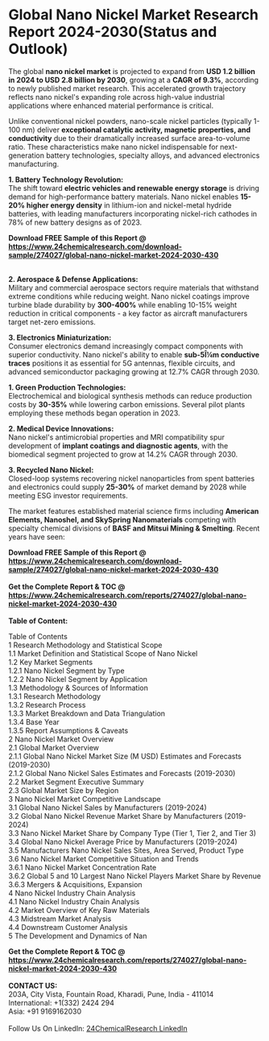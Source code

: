 <h1>Global Nano Nickel Market Research Report 2024-2030(Status and Outlook)</h1><p>The global <strong>nano nickel market</strong> is projected to expand from <strong>USD 1.2 billion in 2024 to USD 2.8 billion by 2030</strong>, growing at a <strong>CAGR of 9.3%</strong>, according to newly published market research. This accelerated growth trajectory reflects nano nickel's expanding role across high-value industrial applications where enhanced material performance is critical.</p><p>Unlike conventional nickel powders, nano-scale nickel particles (typically 1-100 nm) deliver <strong>exceptional catalytic activity, magnetic properties, and conductivity</strong> due to their dramatically increased surface area-to-volume ratio. These characteristics make nano nickel indispensable for next-generation battery technologies, specialty alloys, and advanced electronics manufacturing.</p><p><strong>1. Battery Technology Revolution:</strong><br>
The shift toward <strong>electric vehicles and renewable energy storage</strong> is driving demand for high-performance battery materials. Nano nickel enables <strong>15-20% higher energy density</strong> in lithium-ion and nickel-metal hydride batteries, with leading manufacturers incorporating nickel-rich cathodes in 78% of new battery designs as of 2023.</p><div><b>Download FREE Sample of this Report @ 
            <a href="https://www.24chemicalresearch.com/download-sample/274027/global-nano-nickel-market-2024-2030-430">
            https://www.24chemicalresearch.com/download-sample/274027/global-nano-nickel-market-2024-2030-430</a></b></div><br><p><strong>2. Aerospace &amp; Defense Applications:</strong><br>
Military and commercial aerospace sectors require materials that withstand extreme conditions while reducing weight. Nano nickel coatings improve turbine blade durability by <strong>300-400%</strong> while enabling 10-15% weight reduction in critical components - a key factor as aircraft manufacturers target net-zero emissions.</p><p><strong>3. Electronics Miniaturization:</strong><br>
Consumer electronics demand increasingly compact components with superior conductivity. Nano nickel's ability to enable <strong>sub-5Î¼m conductive traces</strong> positions it as essential for 5G antennas, flexible circuits, and advanced semiconductor packaging growing at 12.7% CAGR through 2030.</p><p><strong>1. Green Production Technologies:</strong><br>
Electrochemical and biological synthesis methods can reduce production costs by <strong>30-35%</strong> while lowering carbon emissions. Several pilot plants employing these methods began operation in 2023.</p><p><strong>2. Medical Device Innovations:</strong><br>
Nano nickel's antimicrobial properties and MRI compatibility spur development of <strong>implant coatings and diagnostic agents</strong>, with the biomedical segment projected to grow at 14.2% CAGR through 2030.</p><p><strong>3. Recycled Nano Nickel:</strong><br>
Closed-loop systems recovering nickel nanoparticles from spent batteries and electronics could supply <strong>25-30%</strong> of market demand by 2028 while meeting ESG investor requirements.</p><p>The market features established material science firms including <strong>American Elements, Nanoshel, and SkySpring Nanomaterials</strong> competing with specialty chemical divisions of <strong>BASF and Mitsui Mining &amp; Smelting</strong>. Recent years have seen:</p><div><b>Download FREE Sample of this Report @ 
            <a href="https://www.24chemicalresearch.com/download-sample/274027/global-nano-nickel-market-2024-2030-430">
            https://www.24chemicalresearch.com/download-sample/274027/global-nano-nickel-market-2024-2030-430</a></b></div><br><div><b>Get the Complete Report & TOC @ 
            <a href="https://www.24chemicalresearch.com/reports/274027/global-nano-nickel-market-2024-2030-430">
            https://www.24chemicalresearch.com/reports/274027/global-nano-nickel-market-2024-2030-430</a></b></div><br>
            <b>Table of Content:</b><p>Table of Contents<br />
1 Research Methodology and Statistical Scope<br />
1.1 Market Definition and Statistical Scope of Nano Nickel<br />
1.2 Key Market Segments<br />
1.2.1 Nano Nickel Segment by Type<br />
1.2.2 Nano Nickel Segment by Application<br />
1.3 Methodology & Sources of Information<br />
1.3.1 Research Methodology<br />
1.3.2 Research Process<br />
1.3.3 Market Breakdown and Data Triangulation<br />
1.3.4 Base Year<br />
1.3.5 Report Assumptions & Caveats<br />
2 Nano Nickel Market Overview<br />
2.1 Global Market Overview<br />
2.1.1 Global Nano Nickel Market Size (M USD) Estimates and Forecasts (2019-2030)<br />
2.1.2 Global Nano Nickel Sales Estimates and Forecasts (2019-2030)<br />
2.2 Market Segment Executive Summary<br />
2.3 Global Market Size by Region<br />
3 Nano Nickel Market Competitive Landscape<br />
3.1 Global Nano Nickel Sales by Manufacturers (2019-2024)<br />
3.2 Global Nano Nickel Revenue Market Share by Manufacturers (2019-2024)<br />
3.3 Nano Nickel Market Share by Company Type (Tier 1, Tier 2, and Tier 3)<br />
3.4 Global Nano Nickel Average Price by Manufacturers (2019-2024)<br />
3.5 Manufacturers Nano Nickel Sales Sites, Area Served, Product Type<br />
3.6 Nano Nickel Market Competitive Situation and Trends<br />
3.6.1 Nano Nickel Market Concentration Rate<br />
3.6.2 Global 5 and 10 Largest Nano Nickel Players Market Share by Revenue<br />
3.6.3 Mergers & Acquisitions, Expansion<br />
4 Nano Nickel Industry Chain Analysis<br />
4.1 Nano Nickel Industry Chain Analysis<br />
4.2 Market Overview of Key Raw Materials<br />
4.3 Midstream Market Analysis<br />
4.4 Downstream Customer Analysis<br />
5 The Development and Dynamics of Nan</p><div><b>Get the Complete Report & TOC @ 
            <a href="https://www.24chemicalresearch.com/reports/274027/global-nano-nickel-market-2024-2030-430">
            https://www.24chemicalresearch.com/reports/274027/global-nano-nickel-market-2024-2030-430</a></b></div><br><b>CONTACT US:</b><br>
            203A, City Vista, Fountain Road, Kharadi, Pune, India - 411014<br>
            International: +1(332) 2424 294<br>
            Asia: +91 9169162030 <br><br>
            Follow Us On LinkedIn: <a href="https://www.linkedin.com/company/24chemicalresearch/">24ChemicalResearch LinkedIn</a>